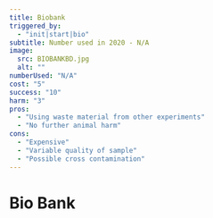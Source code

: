 ```yaml
---
title: Biobank
triggered_by:
  - "init|start|bio"
subtitle: Number used in 2020 - N/A
image:
  src: BIOBANKBD.jpg
  alt: ""
numberUsed: "N/A"
cost: "5"
success: "10"
harm: "3"
pros:
  - "Using waste material from other experiments"
  - "No further animal harm"
cons:
  - "Expensive"
  - "Variable quality of sample"
  - "Possible cross contamination"
---
```


# Bio Bank
